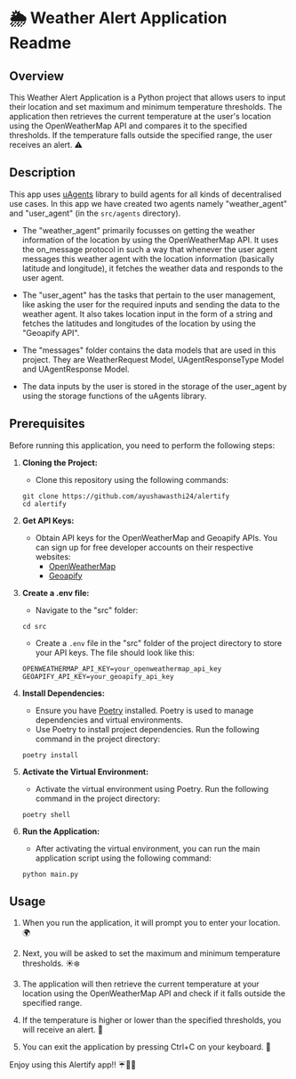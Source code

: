 # 🌦️ Weather Alert Application Readme

## Overview

This Weather Alert Application is a Python project that allows users to input their location and set maximum and minimum temperature thresholds. The application then retrieves the current temperature at the user's location using the OpenWeatherMap API and compares it to the specified thresholds. If the temperature falls outside the specified range, the user receives an alert. ⚠️

## Description

This app uses [uAgents](https://docs.fetch.ai/uAgents/) library to build agents for all kinds of decentralised use cases. In this app we have created two agents namely "weather_agent" and "user_agent" (in the `src/agents` directory). 

- The "weather_agent" primarily focusses on getting the weather information of the location by using the OpenWeatherMap API. It uses the on_message protocol in such a way that whenever the user agent messages this weather agent with the location information (basically latitude and longitude), it fetches the weather data and responds to the user agent.

- The "user_agent" has the tasks that pertain to the user management, like asking the user for the required inputs and sending the data to the weather agent. It also takes location input in the form of a string and fetches the latitudes and longitudes of the location by using the "Geoapify API".

- The "messages" folder contains the data models that are used in this project. They are WeatherRequest Model, UAgentResponseType Model and UAgentResponse Model.

- The data inputs by the user is stored in the storage of the user_agent by using the storage functions of the uAgents library.

## Prerequisites

Before running this application, you need to perform the following steps:

1. **Cloning the Project:**

   - Clone this repository using the following commands:
   ```
   git clone https://github.com/ayushawasthi24/alertify
   cd alertify
   ```

1. **Get API Keys:**

   - Obtain API keys for the OpenWeatherMap and Geoapify APIs. You can sign up for free developer accounts on their respective websites:
     - [OpenWeatherMap](https://openweathermap.org/api)
     - [Geoapify](https://www.geoapify.com/)

2. **Create a .env file:**
   - Navigate to the "src" folder:
   ```
   cd src
   ```

   - Create a `.env` file in the "src" folder of the project directory to store your API keys. The file should look like this:

   ```
   OPENWEATHERMAP_API_KEY=your_openweathermap_api_key
   GEOAPIFY_API_KEY=your_geoapify_api_key
   ```

3. **Install Dependencies:**

   - Ensure you have [Poetry](https://python-poetry.org/) installed. Poetry is used to manage dependencies and virtual environments.
   - Use Poetry to install project dependencies. Run the following command in the project directory:

   ```
   poetry install
   ```

4. **Activate the Virtual Environment:**

   - Activate the virtual environment using Poetry. Run the following command in the project directory:

   ```
   poetry shell
   ```

5. **Run the Application:**
   - After activating the virtual environment, you can run the main application script using the following command:
   ```
   python main.py
   ```

## Usage

1. When you run the application, it will prompt you to enter your location. 🌍

2. Next, you will be asked to set the maximum and minimum temperature thresholds. ☀️❄️

3. The application will then retrieve the current temperature at your location using the OpenWeatherMap API and check if it falls outside the specified range.

4. If the temperature is higher or lower than the specified thresholds, you will receive an alert. 🚨

5. You can exit the application by pressing Ctrl+C on your keyboard. 📴

Enjoy using this Alertify app!! ☔🌈🌞
